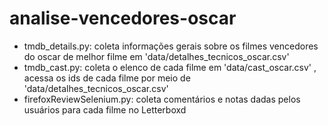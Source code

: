 # analise-vencedores-oscar

- tmdb_details.py: coleta informações gerais sobre os filmes vencedores do oscar de melhor filme em 'data/detalhes_tecnicos_oscar.csv'
- tmdb_cast.py: coleta o elenco de cada filme em 'data/cast_oscar.csv' , acessa os ids de cada filme por meio de 'data/detalhes_tecnicos_oscar.csv'
- firefoxReviewSelenium.py: coleta comentários e notas dadas pelos usuários para cada filme no Letterboxd